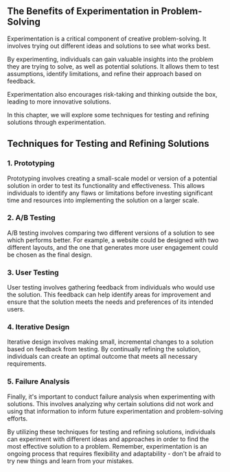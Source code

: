 
The Benefits of Experimentation in Problem-Solving
--------------------------------------------------

Experimentation is a critical component of creative problem-solving. It involves trying out different ideas and solutions to see what works best.

By experimenting, individuals can gain valuable insights into the problem they are trying to solve, as well as potential solutions. It allows them to test assumptions, identify limitations, and refine their approach based on feedback.

Experimentation also encourages risk-taking and thinking outside the box, leading to more innovative solutions.

In this chapter, we will explore some techniques for testing and refining solutions through experimentation.

Techniques for Testing and Refining Solutions
---------------------------------------------

### 1. Prototyping

Prototyping involves creating a small-scale model or version of a potential solution in order to test its functionality and effectiveness. This allows individuals to identify any flaws or limitations before investing significant time and resources into implementing the solution on a larger scale.

### 2. A/B Testing

A/B testing involves comparing two different versions of a solution to see which performs better. For example, a website could be designed with two different layouts, and the one that generates more user engagement could be chosen as the final design.

### 3. User Testing

User testing involves gathering feedback from individuals who would use the solution. This feedback can help identify areas for improvement and ensure that the solution meets the needs and preferences of its intended users.

### 4. Iterative Design

Iterative design involves making small, incremental changes to a solution based on feedback from testing. By continually refining the solution, individuals can create an optimal outcome that meets all necessary requirements.

### 5. Failure Analysis

Finally, it's important to conduct failure analysis when experimenting with solutions. This involves analyzing why certain solutions did not work and using that information to inform future experimentation and problem-solving efforts.

By utilizing these techniques for testing and refining solutions, individuals can experiment with different ideas and approaches in order to find the most effective solution to a problem. Remember, experimentation is an ongoing process that requires flexibility and adaptability - don't be afraid to try new things and learn from your mistakes.
